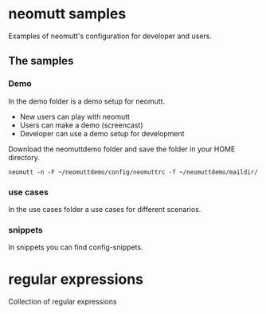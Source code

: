 # neomutt samples
Examples of neomutt's configuration for developer and users.

## The samples

### Demo

In the demo folder is a demo setup for neomutt.

* New users can play with neomutt
* Users can make a demo (screencast)
* Developer can use a demo setup for development

Download the neomuttdemo folder and save the folder in your HOME directory.

`neomutt -n -F ~/neomuttdemo/config/neomuttrc -f ~/neomuttdemo/maildir/` 

### use cases

In the use cases folder a use cases for different scenarios.

### snippets

In snippets you can find config-snippets.

# regular expressions

Collection of regular expressions


